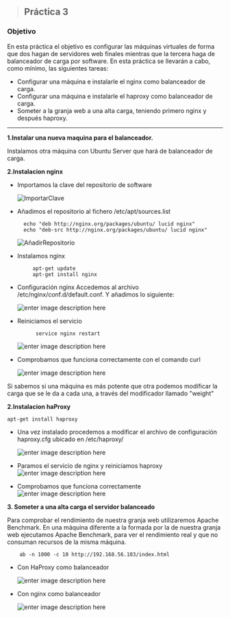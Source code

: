 > ## Práctica 3
###  **Objetivo**
En esta práctica el objetivo es configurar las máquinas virtuales de forma que dos hagan de servidores web finales mientras que la tercera haga de balanceador de carga por software.
En esta práctica se llevarán a cabo, como mínimo, las siguientes tareas:

- Configurar una máquina e instalarle el nginx como balanceador de carga.
- Configurar una máquina e instalarle el haproxy como balanceador de carga.
- Someter a la granja web a una alta carga, teniendo primero nginx y después haproxy.

------------------------------------------------------------------------------------


**1.Instalar una nueva maquina para el balanceador.**

Instalamos otra máquina con Ubuntu Server que hará de balanceador de carga.
	
**2.Instalacion nginx**
	
- Importamos la clave del repositorio de software

	![ImportarClave](http://imageshack.com/a/img924/9117/4LilXQ.png)


- Añadimos el repositorio al fichero /etc/apt/sources.list

		echo "deb http://nginx.org/packages/ubuntu/ lucid nginx"
		echo "deb-src http://nginx.org/packages/ubuntu/ lucid nginx" 

	![AñadirRepositorio](http://imageshack.com/a/img922/1029/vzjy6p.png)

-  Instalamos nginx

			apt-get update 
			apt-get install nginx

- Configuración nginx
Accedemos al archivo /etc/nginx/conf.d/default.conf.
Y añadimos lo siguiente:

	![enter image description here](http://imageshack.com/a/img924/8606/QsANeh.png)

- Reiniciamos el servicio

			service nginx restart
	
	![enter image description here](http://imageshack.com/a/img924/2669/ttsMJG.png)
	
- Comprobamos que funciona correctamente con el comando curl

	![enter image description here](http://imageshack.com/a/img924/5598/d22pgH.png)


Si sabemos si una máquina es más potente que otra podemos modificar la carga que se le da a cada una, a través del modificador llamado "weight"


**2.Instalacion haProxy**

	apt-get install haproxy

- Una vez instalado procedemos a modificar el archivo de configuración haproxy.cfg ubicado en /etc/haproxy/

	![enter image description here](http://imageshack.com/a/img924/9613/pl2ymK.png)

- Paramos el servicio de nginx y reiniciamos haproxy 
![enter image description here](http://imageshack.com/a/img923/1566/DaFmNE.png)
- Comprobamos que funciona correctamente
![enter image description here](http://imageshack.com/a/img922/2929/xjMa4Z.png)


**3. Someter a una alta carga el servidor balanceado**

Para comprobar el rendimiento de nuestra granja web utilizaremos Apache Benchmark. En una máquina diferente a la formada por la de nuestra granja web ejecutamos Apache Benchmark, para ver el rendimiento real y que no consuman recursos de la misma máquina.

		ab -n 1000 -c 10 http://192.168.56.103/index.html
	
- Con HaProxy como balanceador

	![enter image description here](http://imageshack.com/a/img923/9071/EdONyC.png)

- Con nginx como balanceador 

	![enter image description here](http://imageshack.com/a/img924/2667/FYI3Vk.png)